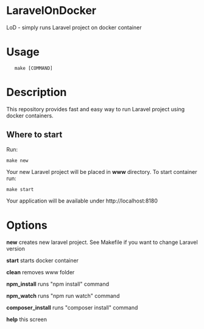 # LaravelOnDocker
LoD - simply runs Laravel project on docker container

# Usage
       make [COMMAND]

# Description
This repository provides fast and easy way to run Laravel project using docker containers. 

## Where to start
Run:

	make new

Your new Laravel project will be placed in **www** directory. To start container run: 

	make start

Your application will be available under http://localhost:8180

# Options
**new**    creates new laravel project. See Makefile if you want to change Laravel version

**start**    starts docker container

**clean**  removes www folder

**npm_install**
      runs "npm install" command

**npm_watch**
      runs "npm run watch" command

**composer_install**
      runs "composer install" command

**help**   this screen

